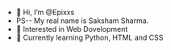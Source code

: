 - 👋 Hi, I’m @Epixxs 
-  PS-- My real name is Saksham Sharma.
- 👀 Interested in Web Dovelopment
- 🌱 Currently learning Python, HTML and CSS
<!-- - 📫 Reach me via Gmail--  sakshamsharmaknp@gmail.com   -->



<!---
Epixxs/Epixxs is a ✨ special ✨ repository because its `README.md` (this file) appears on your GitHub profile.
You can click the Preview link to take a look at your changes.
--->
